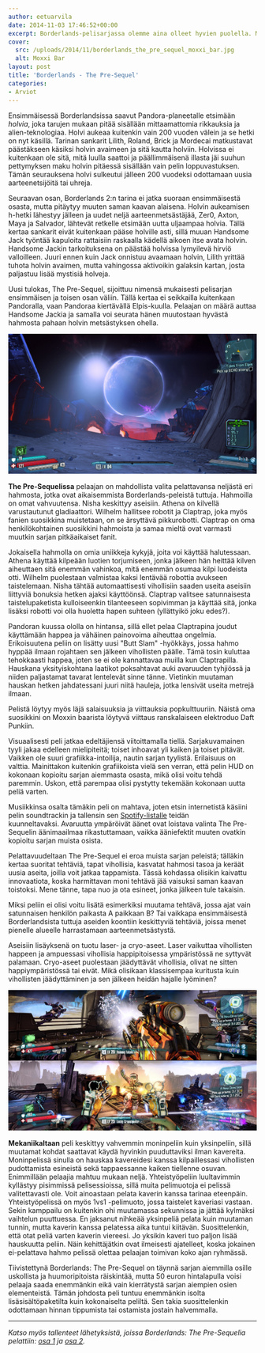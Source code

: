 ```yaml
---
author: eetuarvila
date: 2014-11-03 17:46:52+00:00
excerpt: Borderlands-pelisarjassa olemme aina olleet hyvien puolella. Mitä tapahtuukaan kun hyppäämme vastapuolelle?
cover:
  src: /uploads/2014/11/borderlands_the_pre_sequel_moxxi_bar.jpg
  alt: Moxxi Bar 
layout: post
title: 'Borderlands - The Pre-Sequel'
categories:
- Arviot
---
```


Ensimmäisessä Borderlandsissa saavut Pandora-planeetalle etsimään _holvia_, joka tarujen mukaan pitää sisällään mittaamattomia rikkauksia ja alien-teknologiaa. Holvi aukeaa kuitenkin vain 200 vuoden välein ja se hetki on nyt käsillä. Tarinan sankarit Lilith, Roland, Brick ja Mordecai matkustavat päästäkseen käsiksi holvin avaimeen ja sitä kautta holviin. Holvissa ei kuitenkaan ole sitä, mitä luulla saattoi ja päällimmäisenä illasta jäi suuhun pettymyksen maku holvin pitäessä sisällään vain pelin loppuvastuksen. Tämän seurauksena holvi sulkeutui jälleen 200 vuodeksi odottamaan uusia aarteenetsijöitä tai uhreja.

Seuraavan osan, Borderlands 2:n tarina ei jatka suoraan ensimmäisestä osasta, mutta pitäytyy muuten saman kaavan alaisena. Holvin aukeamisen h-hetki lähestyy jälleen ja uudet neljä aarteenmetsästäjää, Zer0, Axton, Maya ja Salvador, lähtevät retkelle etsimään uutta uljaampaa holvia. Tällä kertaa sankarit eivät kuitenkaan pääse holville asti, sillä muuan Handsome Jack työntää kapuloita rattaisiin raskaalla kädellä aikoen itse avata holvin. Handsome Jackin tarkoituksena on päästää holvissa lymyilevä hirviö valloilleen. Juuri ennen kuin Jack onnistuu avaamaan holvin, Lilith yrittää tuhota holvin avaimen, mutta vahingossa aktivoikin galaksin kartan, josta paljastuu lisää mystisiä holveja.

Uusi tulokas, The Pre-Sequel, sijoittuu nimensä mukaisesti pelisarjan ensimmäisen ja toisen osan väliin. Tällä kertaa ei seikkailla kuitenkaan Pandoralla, vaan Pandoraa kiertävällä Elpis-kuulla. Pelaajan on määrä auttaa Handsome Jackia ja samalla voi seurata hänen muutostaan hyvästä hahmosta pahaan holvin metsästyksen ohella.

[![Borderlands: The Pre-Sequel](/uploads/2014/11/borderlands_the_pre_sequel_maisema.jpg)](/uploads/2014/11/borderlands_the_pre_sequel_maisema.jpg)

**The Pre-Sequelissa** pelaajan on mahdollista valita pelattavansa neljästä eri hahmosta, jotka ovat aikaisemmista Borderlands-peleistä tuttuja. Hahmoilla on omat vahvuutensa. Nisha keskittyy aseisiin. Athena on kilvellä varustautunut gladiaattori. Wilhelm hallitsee robotit ja Claptrap, joka myös fanien suosikkina muistetaan, on se ärsyttävä pikkurobotti. Claptrap on oma henkilökohtainen suosikkini hahmoista ja samaa mieltä ovat varmasti muutkin sarjan pitkäaikaiset fanit.

Jokaisella hahmolla on omia uniikkeja kykyjä, joita voi käyttää halutessaan. Athena käyttää kilpeään luotien torjumiseen, jonka jälkeen hän heittää kilven aiheuttaen sitä enemmän vahinkoa, mitä enemmän osumaa kilpi luodeista otti. Wilhelm puolestaan valmistaa kaksi lentävää robottia avukseen taistelemaan. Nisha tähtää automaattisesti vihollisiin saaden useita aseisiin liittyviä bonuksia hetken ajaksi käyttöönsä. Claptrap valitsee satunnaisesta taistelupaketista kulloiseenkin tilanteeseen sopivimman ja käyttää sitä, jonka lisäksi robotti voi olla huoletta hapen suhteen (yllättyikö joku edes?).

Pandoran kuussa ololla on hintansa, sillä ellet pelaa Claptrapina joudut käyttämään happea ja vähäinen painovoima aiheuttaa ongelmia. Erikoisuutena peliin on lisätty uusi "Butt Slam" -hyökkäys, jossa hahmo hyppää ilmaan rojahtaen sen jälkeen vihollisten päälle. Tämä tosin kuluttaa tehokkaasti happea, joten se ei ole kannattavaa muilla kun Claptrapilla. Hauskana yksityiskohtana laatikot poksahtavat auki avaruuden tyhjiössä ja niiden paljastamat tavarat lentelevät sinne tänne. Vietinkin muutaman hauskan hetken jahdatessani juuri niitä hauleja, jotka lensivät useita metrejä ilmaan.

Pelistä löytyy myös läjä salaisuuksia ja viittauksia popkulttuuriin. Näistä oma suosikkini on Moxxin baarista löytyvä viittaus ranskalaiseen elektroduo Daft Punkiin.

Visuaalisesti peli jatkaa edeltäjiensä viitoittamalla tiellä. Sarjakuvamainen tyyli jakaa edelleen mielipiteitä; toiset inhoavat yli kaiken ja toiset pitävät. Vaikken ole suuri grafiikka-intoilija, nautin sarjan tyylistä. Erilaisuus on valttia. Mainittakon kuitenkin grafiikoista vielä sen verran, että pelin HUD on kokonaan kopioitu sarjan aiemmasta osasta, mikä olisi voitu tehdä paremmin. Uskon, että parempaa olisi pystytty tekemään kokonaan uutta peliä varten.

Musiikkinsa osalta tämäkin peli on mahtava, joten etsin internetistä käsiini pelin soundtrackin ja tallensin sen [Spotify-listalle](https://play.spotify.com/album/0JphemrSXehqXZN8ktZacE) teidän kuunneltavaksi. Avaruutta ympäröivät äänet ovat loistava valinta The Pre-Sequelin äänimaailmaa rikastuttamaan, vaikka ääniefektit muuten ovatkin kopioitu sarjan muista osista.

Pelattavuudeltaan The Pre-Sequel ei eroa muista sarjan peleistä; tälläkin kertaa suoritat tehtäviä, tapat vihollisia, kasvatat hahmosi tasoa ja keräät uusia aseita, joilla voit jatkaa tappamista. Tässä kohdassa olisikin kaivattu innovaatiota, koska harmittavan moni tehtävä jää vaisuksi saman kaavan toistoksi. Mene tänne, tapa nuo ja ota esineet, jonka jälkeen tule takaisin.

Miksi peliin ei olisi voitu lisätä esimerkiksi muutama tehtävä, jossa ajat vain satunnaisen henkilön paikasta A paikkaan B? Tai vaikkapa ensimmäisestä Borderlandsista tuttuja aseiden koontiin keskittyviä tehtäviä, joissa menet pienelle alueelle harrastamaan aarteenmetsästystä.

Aseisiin lisäyksenä on tuotu laser- ja cryo-aseet. Laser vaikuttaa vihollisten happeen ja ampuessasi vihollisia happipitoisessa ympäristössä ne syttyvät palamaan. Cryo-aseet puolestaan jäädyttävät vihollisia, olivat ne sitten happiympäristössä tai eivät. Mikä olisikaan klassisempaa kuritusta kuin vihollisten jäädyttäminen ja sen jälkeen heidän hajalle lyöminen?

[![Borderlands: The Pre-Sequel](/uploads/2014/11/borderlands_the_pre_sequel_co_op.jpg)](/uploads/2014/11/borderlands_the_pre_sequel_co_op.jpg)

**Mekaniikaltaan** peli keskittyy vahvemmin moninpeliin kuin yksinpeliin, sillä muutamat kohdat saattavat käydä hyvinkin puuduttaviksi ilman kavereita. Moninpelissä sinulla on hauskaa kavereidesi kanssa kilpaillessasi vihollisten pudottamista esineistä sekä tappaessanne kaiken tiellenne osuvan. Enimmillään pelaajia mahtuu mukaan neljä. Yhteistyöpeliin luultavimmin kyllästyy pisimmissä pelisessioissa, sillä muita pelimuotoja ei pelissä valitettavasti ole. Voit ainoastaan pelata kaverin kanssa tarinaa eteenpäin. Yhteistyöpelissä on myös 1vs1 -pelimuoto, jossa taistelet kaveriasi vastaan. Sekin kamppailu on kuitenkin ohi muutamassa sekunnissa ja jättää kylmäksi vaihtelun puuttuessa. En jaksanut nihkeää yksinpeliä pelata kuin muutaman tunnin, mutta kaverin kanssa pelatessa aika tuntui kiitävän. Suosittelenkin, että otat peliä varten kaverin viereesi. Jo yksikin kaveri tuo paljon lisää hauskuutta peliin. Näin kehittäjätkin ovat ilmeisesti ajatelleet, koska jokainen ei-pelattava hahmo pelissä olettaa pelaajan toimivan koko ajan ryhmässä.

Tiivistettynä Borderlands: The Pre-Sequel on täynnä sarjan aiemmilla osille uskollista ja huumoripitoista räiskintää, mutta 50 euron hintalapulla voisi pelaaja saada enemmänkin eikä vain kierrätystä sarjan aiempien osien elementeistä. Tämän johdosta peli tuntuu enemmänkin isolta lisäsisältöpaketilta kuin kokonaiselta peliltä. Sen takia suosittelenkin odottamaan hinnan tippumista tai ostamista jostain halvemmalla.

***

_Katso myös tallenteet lähetyksistä, joissa Borderlands: The Pre-Sequelia pelattiin: [osa 1](https://www.youtube.com/watch?v=j0l97_shMws) ja [osa 2](https://www.youtube.com/watch?v=Sld3jYqZAY0)._
